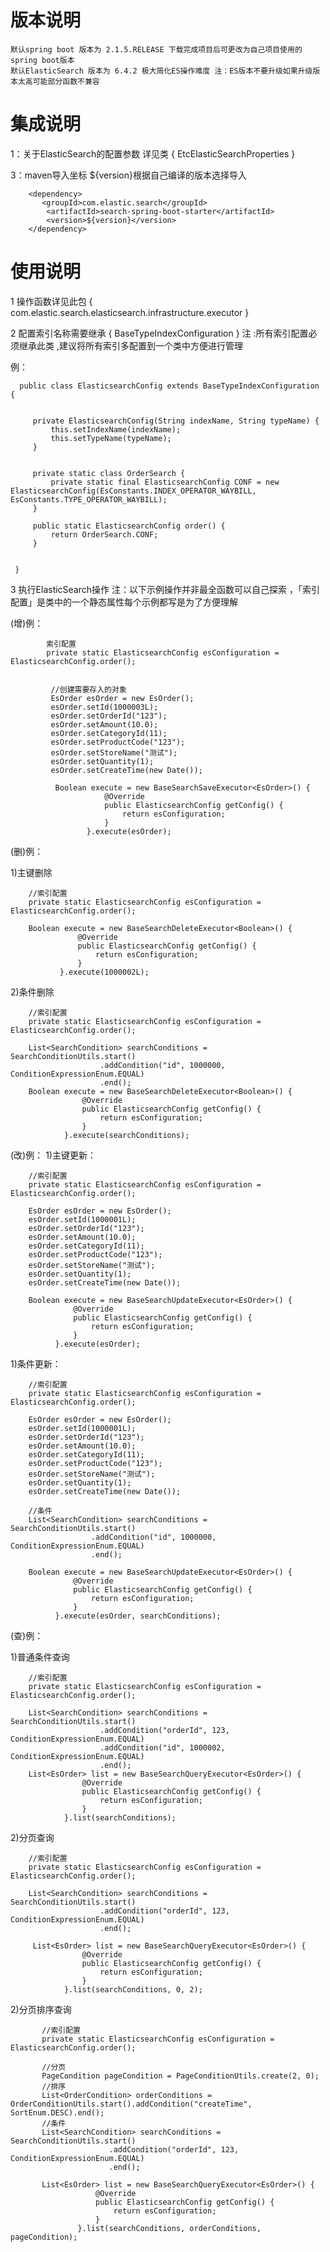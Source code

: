  # 版本说明
   
    默认spring boot 版本为 2.1.5.RELEASE 下载完成项目后可更改为自己项目使用的spring boot版本  
    默认ElasticSearch 版本为 6.4.2 极大简化ES操作难度 注：ES版本不要升级如果升级版本太高可能部分函数不兼容

 # 集成说明
                     
1：关于ElasticSearch的配置参数 详见类 { EtcElasticSearchProperties }
  
3：maven导入坐标 ${version}根据自己编译的版本选择导入
 
        <dependency>
           <groupId>com.elastic.search</groupId>
            <artifactId>search-spring-boot-starter</artifactId>
            <version>${version}</version>
        </dependency>
 
 # 使用说明
  
 1 操作函数详见此包 { com.elastic.search.elasticsearch.infrastructure.executor }
  
 2 配置索引名称需要继承 { BaseTypeIndexConfiguration } 注 :所有索引配置必须继承此类 
   ,建议将所有索引多配置到一个类中方便进行管理
   
   例：
     
      public class ElasticsearchConfig extends BaseTypeIndexConfiguration {
    
 
         private ElasticsearchConfig(String indexName, String typeName) {
             this.setIndexName(indexName);
             this.setTypeName(typeName);
         }
     
     
         private static class OrderSearch {
             private static final ElasticsearchConfig CONF = new ElasticsearchConfig(EsConstants.INDEX_OPERATOR_WAYBILL, EsConstants.TYPE_OPERATOR_WAYBILL);
         }
     
         public static ElasticsearchConfig order() {
             return OrderSearch.CONF;
         }
     
     
     }

    
  3 执行ElasticSearch操作  注：以下示例操作并非最全函数可以自己探索 ，「索引配置」是类中的一个静态属性每个示例都写是为了方便理解
  
   (增)例：
        
            索引配置
            private static ElasticsearchConfig esConfiguration = ElasticsearchConfig.order();

    
             //创建需要存入的对象
             EsOrder esOrder = new EsOrder();
             esOrder.setId(1000003L);
             esOrder.setOrderId("123");
             esOrder.setAmount(10.0);
             esOrder.setCategoryId(11);
             esOrder.setProductCode("123");
             esOrder.setStoreName("测试");
             esOrder.setQuantity(1);
             esOrder.setCreateTime(new Date());
             
              Boolean execute = new BaseSearchSaveExecutor<EsOrder>() {
                         @Override
                         public ElasticsearchConfig getConfig() {
                             return esConfiguration;
                         }
                     }.execute(esOrder);
               
    
   (删)例：                                          
   
   1)主键删除
       
        //索引配置
        private static ElasticsearchConfig esConfiguration = ElasticsearchConfig.order();
        
        Boolean execute = new BaseSearchDeleteExecutor<Boolean>() {
                   @Override
                   public ElasticsearchConfig getConfig() {
                       return esConfiguration;
                   }
               }.execute(1000002L);
                       
   2)条件删除
     
        //索引配置
        private static ElasticsearchConfig esConfiguration = ElasticsearchConfig.order();
        
        List<SearchCondition> searchConditions = SearchConditionUtils.start()
                        .addCondition("id", 1000000, ConditionExpressionEnum.EQUAL)
                        .end();
        Boolean execute = new BaseSearchDeleteExecutor<Boolean>() {
                    @Override
                    public ElasticsearchConfig getConfig() {
                        return esConfiguration;
                    }
                }.execute(searchConditions);
        

   (改)例：
   1)主键更新：
   
        //索引配置
        private static ElasticsearchConfig esConfiguration = ElasticsearchConfig.order();
        
        EsOrder esOrder = new EsOrder();
        esOrder.setId(1000001L);
        esOrder.setOrderId("123");
        esOrder.setAmount(10.0);
        esOrder.setCategoryId(11);
        esOrder.setProductCode("123");
        esOrder.setStoreName("测试");
        esOrder.setQuantity(1);
        esOrder.setCreateTime(new Date());
              
        Boolean execute = new BaseSearchUpdateExecutor<EsOrder>() {
                  @Override
                  public ElasticsearchConfig getConfig() {
                      return esConfiguration;
                  }
              }.execute(esOrder);                                            
 
   1)条件更新：
       
        //索引配置
        private static ElasticsearchConfig esConfiguration = ElasticsearchConfig.order();
      
        EsOrder esOrder = new EsOrder();
        esOrder.setId(1000001L);
        esOrder.setOrderId("123");
        esOrder.setAmount(10.0);
        esOrder.setCategoryId(11);
        esOrder.setProductCode("123");
        esOrder.setStoreName("测试");
        esOrder.setQuantity(1);
        esOrder.setCreateTime(new Date());
      
        //条件
        List<SearchCondition> searchConditions = SearchConditionUtils.start()
                      .addCondition("id", 1000000, ConditionExpressionEnum.EQUAL)
                      .end();
      
        Boolean execute = new BaseSearchUpdateExecutor<EsOrder>() {
                  @Override
                  public ElasticsearchConfig getConfig() {
                      return esConfiguration;
                  }
              }.execute(esOrder, searchConditions);

   (查)例：
    
   1)普通条件查询
     
        //索引配置
        private static ElasticsearchConfig esConfiguration = ElasticsearchConfig.order();

        List<SearchCondition> searchConditions = SearchConditionUtils.start()
                        .addCondition("orderId", 123, ConditionExpressionEnum.EQUAL)
                        .addCondition("id", 1000002, ConditionExpressionEnum.EQUAL)
                        .end();
        List<EsOrder> list = new BaseSearchQueryExecutor<EsOrder>() {
                    @Override
                    public ElasticsearchConfig getConfig() {
                        return esConfiguration;
                    }
                }.list(searchConditions);
        
      
   2)分页查询
   
        //索引配置
        private static ElasticsearchConfig esConfiguration = ElasticsearchConfig.order();
        
        List<SearchCondition> searchConditions = SearchConditionUtils.start()
                        .addCondition("orderId", 123, ConditionExpressionEnum.EQUAL)
                        .end();
                        
         List<EsOrder> list = new BaseSearchQueryExecutor<EsOrder>() {
                    @Override
                    public ElasticsearchConfig getConfig() {
                        return esConfiguration;
                    }
                }.list(searchConditions, 0, 2);
   
   2)分页排序查询
      
           //索引配置
           private static ElasticsearchConfig esConfiguration = ElasticsearchConfig.order();
           
           //分页
           PageCondition pageCondition = PageConditionUtils.create(2, 0);
           //排序
           List<OrderCondition> orderConditions = OrderConditionUtils.start().addCondition("createTime", SortEnum.DESC).end();
           //条件
           List<SearchCondition> searchConditions = SearchConditionUtils.start()
                          .addCondition("orderId", 123, ConditionExpressionEnum.EQUAL)
                          .end();
                           
           List<EsOrder> list = new BaseSearchQueryExecutor<EsOrder>() {
                       @Override
                       public ElasticsearchConfig getConfig() {
                           return esConfiguration;
                       }
                   }.list(searchConditions, orderConditions, pageCondition);
